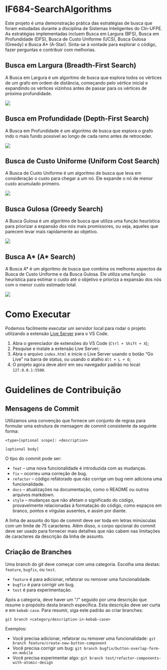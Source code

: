 # IF684-SearchAlgorithms
Este projeto é uma demonstração prática das estratégias de busca que foram estudadas durante a disciplina de Sistemas Inteligentes do CIn-UFPE. As estratégias implementadas incluem Busca em Largura (BFS), Busca em Profundidade (DFS), Busca de Custo Uniforme (UCS), Busca Gulosa (Greedy) e Busca A* (A-Star). Sinta-se à vontade para explorar o código, fazer perguntas e contribuir com melhorias.

## Busca em Largura (Breadth-First Search)

A Busca em Largura é um algoritmo de busca que explora todos os vértices de um grafo em ordem de distância, começando pelo vértice inicial e expandindo os vértices vizinhos antes de passar para os vértices de próxima profundidade.

![](./res/gif/bfs.gif)

## Busca em Profundidade (Depth-First Search)

A Busca em Profundidade é um algoritmo de busca que explora o grafo indo o mais fundo possível ao longo de cada ramo antes de retroceder.

![](./res/gif/dfs.gif)

## Busca de Custo Uniforme (Uniform Cost Search)

A Busca de Custo Uniforme é um algoritmo de busca que leva em consideração o custo para chegar a um nó. Ele expande o nó de menor custo acumulado primeiro.

![](./res/gif/ucs.gif)

## Busca Gulosa (Greedy Search)

A Busca Gulosa é um algoritmo de busca que utiliza uma função heurística para priorizar a expansão dos nós mais promissores, ou seja, aqueles que parecem levar mais rapidamente ao objetivo.

![](./res/gif/greedy.gif)

## Busca A* (A* Search)

A Busca A* é um algoritmo de busca que combina os melhores aspectos da Busca de Custo Uniforme e da Busca Gulosa. Ele utiliza uma função heurística para estimar o custo até o objetivo e prioriza a expansão dos nós com o menor custo estimado total.

![](./res/gif/astar.gif)

# Como Executar
Podemos facilmente executar um servidor local para rodar o projeto utilizando a extensão [Live Server](https://marketplace.visualstudio.com/items?itemName=ritwickdey.LiveServer) para o VS Code.

1. Abra o gerenciador de extensões do VS Code (`Ctrl + Shift + X`);
2. Pesquise e instale a extensão Live Server;
3. Abra o arquivo `index.html` e inicie o Live Server usando o botão “Go Live” na barra de status, ou usando o atalho `Alt + L + O`;
4. O projeto agora deve abrir em seu navegador padrão no local: `127.0.0.1:5500`.

# Guidelines de Contribuição

## Mensagens de Commit

Utilizamos uma convenção que fornece um conjunto de regras para formular uma estrutura de mensagem de commit consistente da seguinte forma:

```
<type>[optional scope]: <description>

[optional body]
```

O tipo do commit pode ser:

- `feat` – uma nova funcionalidade é introduzida com as mudanças.
- `fix` – ocorreu uma correção de bug.
- `refactor` – código refatorado que não corrige um bug nem adiciona uma funcionalidade.
- `docs` – atualizações na documentação, como o README ou outros arquivos markdown.
- `style` – mudanças que não afetam o significado do código, provavelmente relacionadas à formatação do código, como espaços em branco, pontos e vírgulas ausentes, e assim por diante.

A linha de assunto do tipo de commit deve ser toda em letras minúsculas com um limite de 75 caracteres. Além disso, o corpo opcional do commit deve ser usado para fornecer mais detalhes que não cabem nas limitações de caracteres da descrição da linha de assunto.

## Criação de Branches

Uma branch do git deve começar com uma categoria. Escolha uma destas: `feature`, `bugfix`, ou `test`.

- `feature` é para adicionar, refatorar ou remover uma funcionalidade.
- `bugfix` é para corrigir um bug.
- `test` é para experimentação.

Após a categoria, deve haver um "/" seguido por uma descrição que resume o propósito desta branch específica. Esta descrição deve ser curta e em `kebab-case`. Para resumir, siga este padrão ao criar branches:

```
git branch <category/description-in-kebab-case>
```

Exemplos:

- Você precisa adicionar, refatorar ou remover uma funcionalidade: `git branch feature/create-new-button-component`
- Você precisa corrigir um bug: `git branch bugfix/button-overlap-form-on-mobile`
- Você precisa experimentar algo: `git branch test/refactor-components-with-atomic-design`
